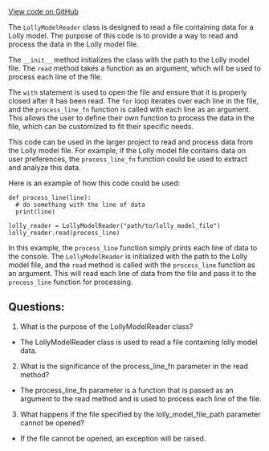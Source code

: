 [View code on GitHub](https://github.com/misbahsy/the-algorithm/src/python/twitter/deepbird/projects/timelines/scripts/models/earlybird/lolly/reader.py)

The `LollyModelReader` class is designed to read a file containing data for a Lolly model. The purpose of this code is to provide a way to read and process the data in the Lolly model file. 

The `__init__` method initializes the class with the path to the Lolly model file. The `read` method takes a function as an argument, which will be used to process each line of the file. 

The `with` statement is used to open the file and ensure that it is properly closed after it has been read. The `for` loop iterates over each line in the file, and the `process_line_fn` function is called with each line as an argument. This allows the user to define their own function to process the data in the file, which can be customized to fit their specific needs. 

This code can be used in the larger project to read and process data from the Lolly model file. For example, if the Lolly model file contains data on user preferences, the `process_line_fn` function could be used to extract and analyze this data. 

Here is an example of how this code could be used:

```
def process_line(line):
  # do something with the line of data
  print(line)

lolly_reader = LollyModelReader("path/to/lolly_model_file")
lolly_reader.read(process_line)
```

In this example, the `process_line` function simply prints each line of data to the console. The `LollyModelReader` is initialized with the path to the Lolly model file, and the `read` method is called with the `process_line` function as an argument. This will read each line of data from the file and pass it to the `process_line` function for processing.
## Questions: 
 1. What is the purpose of the LollyModelReader class?
- The LollyModelReader class is used to read a file containing lolly model data.

2. What is the significance of the process_line_fn parameter in the read method?
- The process_line_fn parameter is a function that is passed as an argument to the read method and is used to process each line of the file.

3. What happens if the file specified by the lolly_model_file_path parameter cannot be opened?
- If the file cannot be opened, an exception will be raised.